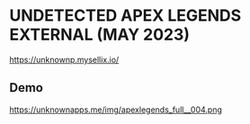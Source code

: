 
# UNDETECTED APEX LEGENDS EXTERNAL (MAY 2023)

https://unknownp.mysellix.io/



## Demo

https://unknownapps.me/img/apexlegends_full__004.png

